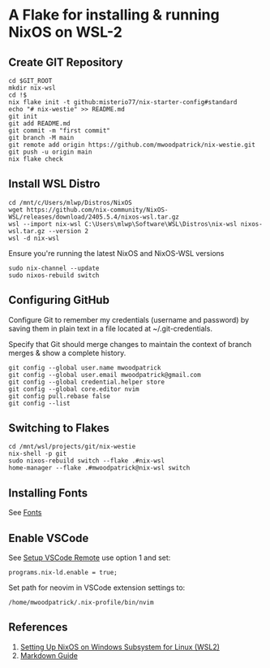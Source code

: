 # A Flake for installing & running NixOS on WSL-2

## Create GIT Repository
```
cd $GIT_ROOT
mkdir nix-wsl
cd !$
nix flake init -t github:misterio77/nix-starter-config#standard
echo "# nix-westie" >> README.md
git init
git add README.md
git commit -m "first commit"
git branch -M main
git remote add origin https://github.com/mwoodpatrick/nix-westie.git
git push -u origin main
nix flake check
```

## Install WSL Distro

```
cd /mnt/c/Users/mlwp/Distros/NixOS
wget https://github.com/nix-community/NixOS-WSL/releases/download/2405.5.4/nixos-wsl.tar.gz
wsl --import nix-wsl C:\Users\mlwp\Software\WSL\Distros\nix-wsl nixos-wsl.tar.gz --version 2
wsl -d nix-wsl
```

Ensure you're running the latest NixOS and NixOS-WSL versions

```
sudo nix-channel --update
sudo nixos-rebuild switch
```

## Configuring GitHub

Configure Git to remember my credentials (username and password) by saving them in plain text in a file located at ~/.git-credentials.

Specify that Git should merge changes to maintain the context of branch merges & show
a complete history.

```
git config --global user.name mwoodpatrick
git config --global user.email mwoodpatrick@gmail.com
git config --global credential.helper store
git config --global core.editor nvim
git config pull.rebase false
git config --list
```

## Switching to Flakes

```
cd /mnt/wsl/projects/git/nix-westie
nix-shell -p git
sudo nixos-rebuild switch --flake .#nix-wsl
home-manager --flake .#mwoodpatrick@nix-wsl switch
```

## Installing Fonts

See [Fonts](https://nixos.wiki/wiki/Fonts)

## Enable VSCode

See [Setup VSCode Remote](https://nix-community.github.io/NixOS-WSL/how-to/vscode.html) use option 1 and set:

    programs.nix-ld.enable = true;
    
Set path for neovim in VSCode extension settings to:

    /home/mwoodpatrick/.nix-profile/bin/nvim

## References

1. [Setting Up NixOS on Windows Subsystem for Linux (WSL2)](https://www.greghilston.com/post/nixos-on-wsl/)
2. [Markdown Guide](https://www.markdownguide.org/)
